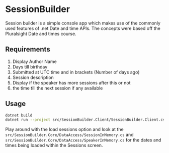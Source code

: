 # SessionBuilder

Session builder is a simple console app which makes use of the commonly used features of .net Date and time APIs. The concepts were based off the Pluralsight Date and times course.

## Requirements

1. Display Author Name
2. Days till birthday
3. Submitted at UTC time and in brackets (Number of days ago)
4. Session description
5. Display if the speaker has more sessions after this or not
6. the time till the next session if any available

## Usage

```sh
dotnet build
dotnet run --project src/SessionBuilder.Client/SessionBuilder.Client.csproj
```

Play around with the load sessions option and look at the `src/SessionBuilder.Core/DataAccess/SessionInMemory.cs` and `src/SessionBuilder.Core/DataAccess/SpeakerInMemory.cs` for the dates and times being loaded within the Sessions screen.
